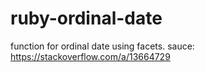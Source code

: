# ruby-ordinal-date
function for ordinal date using facets. 
sauce: https://stackoverflow.com/a/13664729
